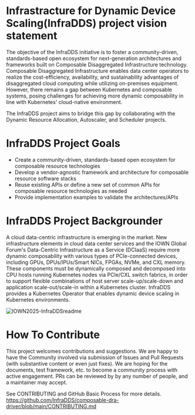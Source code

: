 # Infrastracture for Dynamic Device Scaling(InfraDDS) project vision statement

The objective of the InfraDDS initiative is to foster a community-driven, standards-based open ecosystem for next-generation architectures and frameworks built on Composable Disaggregated Infrastructure technology.
Composable Disaggregated Infrastructure enables data center operators to realize the cost-efficiency, availability, and sustainability advantages of disaggregated cloud computing while utilizing on-premises equipment.
However, there remains a gap between Kubernetes and composable systems, posing challenges for achieving more dynamic composability in line with Kubernetes' cloud-native environment.

The InfraDDS project aims to bridge this gap by collaborating with the Dynamic Resource Allocation, Autoscaler, and Scheduler projects.

# InfraDDS Project Goals
- Create a community-driven, standards-based open ecosystem for composable resource technologies
- Develop a vendor-agnostic framework and architecture for composable resource software stacks
- Reuse existing APIs or define a new set of common APIs for composable resource technologies as needed
- Provide implementation examples to validate the architectures/APIs

# InfraDDS Project Backgrounder
A cloud data-centric infrastructure is emerging in the market. New infrastructure elements in cloud data center services and the IOWN Global Forum's Data-Centric Infrastructure as a Service (DCIaaS) require more dynamic composability with various types of PCIe-connected devices, including GPUs, DPUs/IPUs/Smart NICs, FPGAs, NVMe, and CXL memory.
These components must be dynamically composed and decomposed into CPU hosts running Kubernetes nodes via PCIe/CXL switch fabrics, in order to support flexible combinations of host server scale-up/scale-down and application scale-out/scale-in within a Kubernetes cluster.
InfraDDS provides a Kubernetes Operator that enables dynamic device scaling in Kubernetes environments.

![IOWN2025-InfraDDSreadme](https://github.com/user-attachments/assets/f737661c-579f-4cbd-9c2e-d1c23de7f60d)

# How To Contribute
This project welcomes contributions and suggestions. We are happy to have the Community involved via submission of Issues and Pull Requests (with substantive content or even just fixes). We are hoping for the documents, test framework, etc. to become a community process with active engagement. PRs can be reviewed by by any number of people, and a maintainer may accept.

See CONTRIBUTING and GitHub Basic Process for more details.
https://github.com/InfraDDS/composable-dra-driver/blob/main/CONTRIBUTING.md

